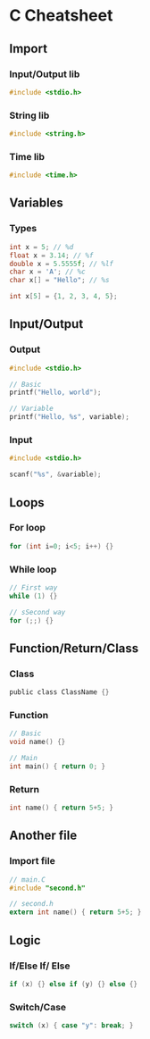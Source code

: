 # C Cheatsheet

## Import
### Input/Output lib
```C
#include <stdio.h>
```
### String lib
```C
#include <string.h>
```
### Time lib
```C
#include <time.h>
```

## Variables
### Types
```C
int x = 5; // %d
float x = 3.14; // %f
double x = 5.5555f; // %lf
char x = 'A'; // %c
char x[] = "Hello"; // %s

int x[5] = {1, 2, 3, 4, 5}; 
```
## Input/Output
### Output
```C
#include <stdio.h>

// Basic
printf("Hello, world");

// Variable
printf("Hello, %s", variable);
```
### Input
```C
#include <stdio.h>

scanf("%s", &variable);
```

## Loops
### For loop
```C
for (int i=0; i<5; i++) {}
```
### While loop
```C
// First way
while (1) {}

// sSecond way
for (;;) {}
```

## Function/Return/Class
### Class
```C
public class ClassName {}
```
### Function
```C
// Basic
void name() {}

// Main
int main() { return 0; }
```
### Return
```C
int name() { return 5+5; }
```

## Another file
### Import file
```C
// main.C
#include "second.h"

// second.h
extern int name() { return 5+5; }
```

## Logic
### If/Else If/ Else
```C
if (x) {} else if (y) {} else {}
```
### Switch/Case
```C
switch (x) { case "y": break; }
```
